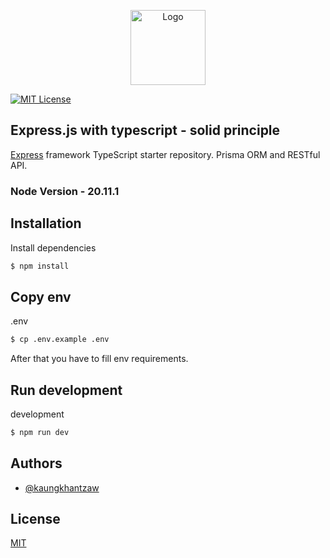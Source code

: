 <p align="center">
  <a href="https://kaungkhantzaw.vercel.app/" target="blank">
  <img src="https://kaungkhantzawdev.vercel.app/_next/static/media/logo.c12b3361.svg" width="120" alt="Logo" />
  </a>
</p>

[![MIT License](https://img.shields.io/badge/License-MIT-green.svg)](https://choosealicense.com/licenses/mit/)


## Express.js with typescript - solid principle

[Express](https://github.com/expressjs/express) framework TypeScript starter repository. Prisma ORM and RESTful API.

### Node Version - 20.11.1

## Installation

Install dependencies

```bash
$ npm install
```

## Copy env

.env

```bash
$ cp .env.example .env 
```
After that you have to fill env requirements.

## Run development

development

```bash
$ npm run dev
```
## Authors

- [@kaungkhantzaw](https://www.github.com/kaungkhantzawdev)


## License

[MIT](https://choosealicense.com/licenses/mit/)


